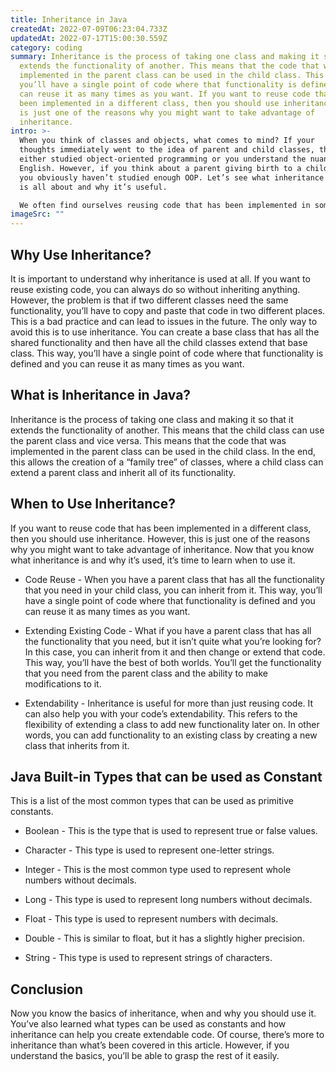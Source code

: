 ```yaml
---
title: Inheritance in Java
createdAt: 2022-07-09T06:23:04.733Z
updatedAt: 2022-07-17T15:00:30.559Z
category: coding
summary: Inheritance is the process of taking one class and making it so that it
  extends the functionality of another. This means that the code that was
  implemented in the parent class can be used in the child class. This way,
  you’ll have a single point of code where that functionality is defined and you
  can reuse it as many times as you want. If you want to reuse code that has
  been implemented in a different class, then you should use inheritance. This
  is just one of the reasons why you might want to take advantage of
  inheritance.
intro: >-
  When you think of classes and objects, what comes to mind? If your
  thoughts immediately went to the idea of parent and child classes, then you’ve
  either studied object-oriented programming or you understand the nuances of
  English. However, if you think about a parent giving birth to a child, then
  you obviously haven’t studied enough OOP. Let’s see what inheritance in Java
  is all about and why it’s useful. 

  We often find ourselves reusing code that has been implemented in some other class. This leads us to ask a very logical question – can we reuse code even further? The answer is yes! We can take one class and make it so that it extends the functionality of another. This is called inheritance in Java. It is one of the cornerstones of OOP programming and something that every serious programmer should know well.
imageSrc: ""
---
```


## Why Use Inheritance?

It is important to understand why inheritance is used at all. If you want to reuse existing code, you can always do so without inheriting anything. However, the problem is that if two different classes need the same functionality, you’ll have to copy and paste that code in two different places. This is a bad practice and can lead to issues in the future.
The only way to avoid this is to use inheritance. You can create a base class that has all the shared functionality and then have all the child classes extend that base class. This way, you’ll have a single point of code where that functionality is defined and you can reuse it as many times as you want.

## What is Inheritance in Java?

Inheritance is the process of taking one class and making it so that it extends the functionality of another. This means that the child class can use the parent class and vice versa.
This means that the code that was implemented in the parent class can be used in the child class.
In the end, this allows the creation of a “family tree” of classes, where a child class can extend a parent class and inherit all of its functionality.

## When to Use Inheritance?

If you want to reuse code that has been implemented in a different class, then you should use inheritance.
However, this is just one of the reasons why you might want to take advantage of inheritance.
Now that you know what inheritance is and why it’s used, it’s time to learn when to use it.

- Code Reuse - When you have a parent class that has all the functionality that you need in your child class, you can inherit from it. This way, you’ll have a single point of code where that functionality is defined and you can reuse it as many times as you want.

- Extending Existing Code - What if you have a parent class that has all the functionality that you need, but it isn’t quite what you’re looking for? In this case, you can inherit from it and then change or extend that code. This way, you’ll have the best of both worlds. You’ll get the functionality that you need from the parent class and the ability to make modifications to it.

- Extendability - Inheritance is useful for more than just reusing code. It can also help you with your code’s extendability. This refers to the flexibility of extending a class to add new functionality later on. In other words, you can add functionality to an existing class by creating a new class that inherits from it.

## Java Built-in Types that can be used as Constant

This is a list of the most common types that can be used as primitive constants.

- Boolean - This is the type that is used to represent true or false values.

- Character - This type is used to represent one-letter strings.

- Integer - This is the most common type used to represent whole numbers without decimals.

- Long - This type is used to represent long numbers without decimals.

- Float - This type is used to represent numbers with decimals.

- Double - This is similar to float, but it has a slightly higher precision.

- String - This type is used to represent strings of characters.

## Conclusion

Now you know the basics of inheritance, when and why you should use it. You’ve also learned what types can be used as constants and how inheritance can help you create extendable code.
Of course, there’s more to inheritance than what’s been covered in this article. However, if you understand the basics, you’ll be able to grasp the rest of it easily.
